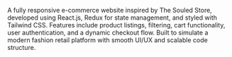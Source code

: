 A fully responsive e-commerce website inspired by The Souled Store, developed using React.js, Redux for state management, and styled with Tailwind CSS. Features include product listings, filtering, cart functionality, user authentication, and a dynamic checkout flow. Built to simulate a modern fashion retail platform with smooth UI/UX and scalable code structure.
